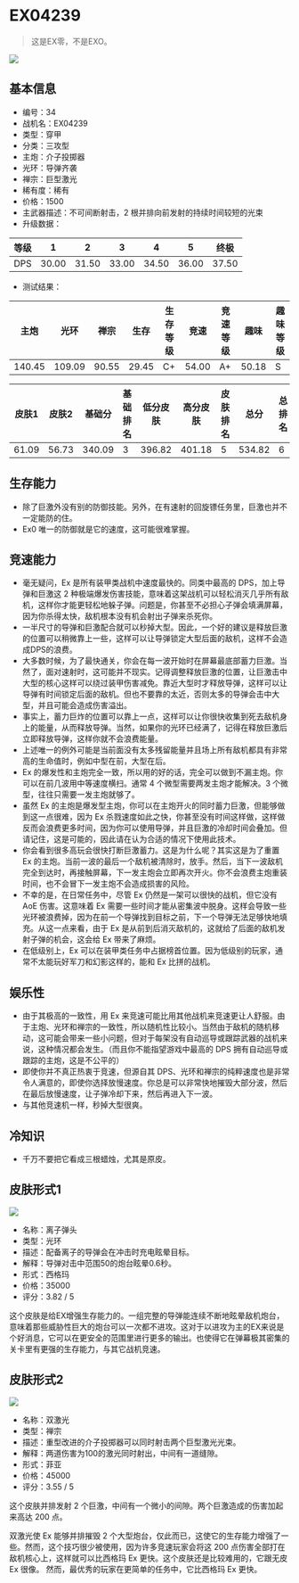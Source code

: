 # EX04239

> 这是EX零，不是EXO。

<img src="/ships/ship_34.png" style={{zoom:1}}/>

## 基本信息

- 编号：34
- 战机名：EX04239
- 类型：穿甲
- 分类：三攻型
- 主炮：介子投掷器
- 光环：导弹齐袭
- 禅宗：巨型激光
- 稀有度：稀有
- 价格：1500
- 主武器描述：不可间断射击，2 根并排向前发射的持续时间较短的光束
- 升级数据：

| 等级 | 1 | 2 | 3 | 4 | 5 | 终极 |
|--|--|--|--|--|--|--|
| DPS | 30.00 | 31.50 | 33.00 | 34.50 | 36.00 | 37.50 |

- 测试结果：

| 主炮 | 光环 | 禅宗 | 生存 | 生存等级 | 竞速 | 竞速等级 | 趣味 | 趣味等级 |
|--|--|--|--|--|--|--|--|--|
| 140.45 | 109.09 | 90.55 | 29.45 | C+ | 54.00 | A+ | 50.18 | S |

| 皮肤1 | 皮肤2 | 基础分 | 基础排名 | 低分皮肤 | 高分皮肤 | 皮肤排名 | 总分 | 总排名 |
|--|--|--|--|--|--|--|--|--|
| 61.09 | 56.73 | 340.09 | 3 | 396.82 | 401.18 | 5 | 534.82 | 6 |

## 生存能力

- 除了巨激外没有别的防御技能。另外，在有速射的回旋镖任务里，巨激也并不一定能防的住。
- Ex0 唯一的防御就是它的速度，这可能很难掌握。

## 竞速能力

- 毫无疑问，Ex 是所有装甲类战机中速度最快的。同类中最高的 DPS，加上导弹和巨激这 2 种极端爆发伤害技能，意味着这架战机可以轻松消灭几乎所有敌机，这样你才能更轻松地躲子弹。问题是，你甚至不必担心子弹会填满屏幕，因为你杀得太快，敌机根本没有机会射出子弹来杀死你。
- 一半尺寸的导弹和巨激配合就可以秒掉大型。因此，一个好的建议是释放巨激的位置可以稍微靠上一些，这样可以让导弹锁定大型后面的敌机，这样不会造成DPS的浪费。
- 大多数时候，为了最快通关，你会在每一波开始时在屏幕最底部蓄力巨激。当然了，面对速射时，这可能并不现实。记得调整释放巨激的位置，让巨激击中大型的核心这样可以绕过装甲伤害减免。靠近大型时才释放导弹，这样可以让导弹有时间锁定后面的敌机。但也不要靠的太近，否则太多的导弹会击中大型，并且可能会造成伤害溢出。
- 事实上，蓄力巨炸的位置可以靠上一点，这样可以让你很快收集到死去敌机身上的能量，从而释放导弹。当然，如果你的光环已经满了，记得在释放巨激后立即释放导弹，这样你就不会浪费能量。
- 上述唯一的例外可能是当前面没有太多残留能量并且场上所有敌机都具有非常高的生命值时，例如中型在前，大型在后。
- Ex 的爆发性和主炮完全一致，所以用的好的话，完全可以做到不漏主炮。你可以在前几波用中等速度横扫。通常 4 个微型需要两发主炮才能解决。3 个微型，往往只需要一发主炮就够了。
- 虽然 Ex 的主炮是爆发型主炮，你可以在主炮开火的同时蓄力巨激，但能够做到这一点很难，因为 Ex 杀戮速度如此之快，你甚至没有时间这样做，这样做反而会浪费更多时间，因为你可以使用导弹，并且巨激的冷却时间会叠加。但请记住，这是可能的，因此请在认为合适的情况下使用此技术。
- 你会看到很多高玩会很快打断巨激蓄力。这是为什么呢？其实这是为了重置 Ex 的主炮。当前一波的最后一个敌机被清除时，放手。然后，当下一波敌机完全到达时，再接触屏幕，下一发主炮会立即再次开火。你不会浪费主炮重装时间，也不会冒下一发主炮不会造成损害的风险。
- 不幸的是，在日常任务中，尽管 Ex 仍然是一架可以很快的战机，但它没有 AoE 伤害。这意味着 Ex 需要一些时间才能从密集波中脱身。这样会导致一些光环被浪费掉，因为在前一个导弹找到目标之前，下一个导弹无法足够快地填充。从这一点来看，由于 Ex 是从前到后消灭敌机的，这就给了后面的敌机发射子弹的机会，这会给 Ex 带来了麻烦。
- 在低级别上，Ex 可以在装甲类任务中占据榜首位置。因为低级别的玩家，通常不太能玩好军刀和幻影这样的，能和 Ex 比拼的战机。

## 娱乐性

- 由于其极高的一致性，用 Ex 来竞速可能比用其他战机来竞速更让人舒服。由于主炮、光环和禅宗的一致性，所以随机性比较小。当然由于敌机的随机移动，这可能会带来一些小问题，但对于每架没有自动巡导或跟踪武器的战机来说，这种情况都会发生。（而且你不能指望游戏中最高的 DPS 拥有自动巡导或跟踪的主炮，这是不公平的）
- 即使你并不真正热衷于竞速，但源自其 DPS、光环和禅宗的纯粹速度也是非常令人满意的，即使你选择放慢速度。你总是可以非常快地摧毁大部分波，然后在最后放慢速度，让子弹冷却下来，然后再进入下一波。
- 与其他竞速机一样，秒掉大型很爽。

## 冷知识

- 千万不要把它看成三根蜡烛，尤其是原皮。

## 皮肤形式1

<img src="/ships/ship_34_apex_1.png" style={{zoom:1}}/>

- 名称：离子弹头
- 类型：光环
- 描述：配备离子的导弹会在冲击时充电眩晕目标。
- 解释：导弹对击中范围50的炮台眩晕0.6秒。
- 形式：西格玛
- 价格：35000
- 评分：3.82 / 5

这个皮肤是给EX增强生存能力的。一组完整的导弹能连续不断地眩晕敌机炮台，意味着那些威胁性巨大的炮台可以一次都不进攻。这对于以进攻为主的EX来说是个好消息，它可以在更安全的范围里进行更多的输出。也使得它在弹幕极其密集的关卡里有更强的生存能力，与其它战机竞速。

## 皮肤形式2

<img src="/ships/ship_34_apex_2.png" style={{zoom:1}}/>

- 名称：双激光
- 类型：禅宗
- 描述：重型改进的介子投掷器可以同时射击两个巨型激光光束。
- 解释：两道伤害为100的激光同时射出，中间有一道缝隙。
- 形式：菲亚
- 价格：45000
- 评分：3.55 / 5

这个皮肤并排发射 2 个巨激，中间有一个微小的间隙。两个巨激造成的伤害加起来高达 200 点。

双激光使 Ex 能够并排摧毁 2 个大型炮台，仅此而已，这使它的生存能力增强了一些。然而，这个技巧很少被使用，因为许多竞速玩家会将这 200 点伤害全部打在敌机核心上，这样就可以比西格玛 Ex 更快。这个皮肤还是比较难用的，它跟无皮 Ex 很像。 然而，最优秀的玩家在更简单的任务中，它比西格玛 Ex 更快。
